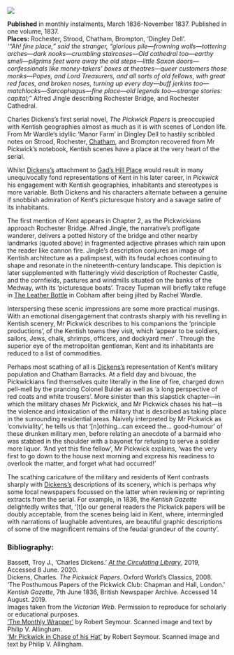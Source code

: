 <a href="https://dev.visual-essays.app"><img src="https://dev-visual-essays.netlify.app/images/ve-button.png"/></a>
<param author="Katie Holdway" banner="/images/banners/19c.jpg" layout="vtl" title="The Posthumous Papers of the Pickwick Club" ve-config=""/>

<param aliases="Sissinghurst" eid="Q1971996" ve-entity=""/>
<param aliases="Rochester" eid="Q507517" ve-entity=""/>
<param aliases="Strood" eid="Q1808441" ve-entity=""/>
<param aliases="Chatham" eid="Q729006" ve-entity=""/>
<param aliases="Brompton" eid="Q4973747" ve-entity=""/>

**Published** in monthly instalments, March 1836-November 1837. Published in one volume, 1837.   
**Places:** Rochester, Strood, Chatham, Brompton, ‘Dingley Dell’.   
_‘“Ah! fine place,” said the stranger, “glorious pile—frowning walls—tottering arches—dark nooks—crumbling staircases—Old cathedral too—earthy smell—pilgrims feet wore away the old steps—little Saxon doors—confessionals like money-takers’ boxes at theatres—queer customers those monks—Popes, and Lord Treasurers, and all sorts of old fellows, with great red faces, and broken noses, turning up every day—buff jerkins too—matchlocks—Sarcophagus—fine place—old legends too—strange stories: capital;”_ 
Alfred Jingle describing Rochester Bridge, and Rochester Cathedral. 
<param attribution="1828 Adlard" label="Rochester Bridge" url="https://stor.artstor.org/stor/b20551a2-aa18-453c-b464-69a72531d6ac" ve-image=""/>

Charles Dickens’s first serial novel, _The Pickwick Papers_ is preoccupied with Kentish geographies almost as much as it is with scenes of London life. From Mr Wardle’s idyllic ‘Manor Farm’ in Dingley Dell to hastily scribbled notes on Strood, Rochester, [Chatham](/dickens/dickens-chatham), and Brompton recovered from Mr Pickwick’s notebook, Kentish scenes have a place at the very heart of the serial.
<param ve-image-v2 manifest="https://iiif.juncture-digital.org/gh:kent-map/images/dickens/ppwrapper.jpg/manifest.json">

Whilst [Dickens’s](dickens-biography) attachment to [Gad’s Hill Place](/dickens/dickens-gads-hill) would result in many unequivocally fond representations of Kent in his later career, in _Pickwick_ his engagement with Kentish geographies, inhabitants and stereotypes is more variable. Both Dickens and his characters alternate between a genuine if snobbish admiration of Kent’s picturesque history and a savage satire of its inhabitants.
<param attribution="Benjamin Mortley" label="Gad's Hill" url="https://stor.artstor.org/stor/5c3cfffa-911e-44cf-ab35-28b94bf80418" ve-image=""/>

The first mention of Kent appears in Chapter 2, as the Pickwickians approach Rochester Bridge. Alfred Jingle, the narrative’s profligate wanderer, delivers a potted history of the bridge and other nearby landmarks (quoted above) in fragmented adjective phrases which rain upon the reader like cannon fire. Jingle’s description conjures an image of Kentish architecture as a palimpsest, with its feudal echoes continuing to shape and resonate in the nineteenth-century landscape. This depiction is later supplemented with flatteringly vivid description of Rochester Castle, and the cornfields, pastures and windmills situated on the banks of the Medway, with its ‘picturesque boats’.  Tracey Tupman will briefly take refuge in [The Leather Bottle](/dickens/pickwick-papers-leather-bottle) in Cobham after being jilted by Rachel Wardle.
<param attribution="Benjamin Mortley" label="Leather Bottle" url="https://stor.artstor.org/stor/5aae08bd-3755-49e9-b144-25809d990abe" ve-image=""/>

Interspersing these scenic impressions are some more practical musings. With an emotional disengagement that contrasts sharply with his revelling in Kentish scenery, Mr Pickwick describes to his companions the ‘principle productions’, of the Kentish towns they visit, which ‘appear to be soldiers, sailors, Jews, chalk, shrimps, officers, and dockyard men’ . Through the superior eye of the metropolitan gentleman, Kent and its inhabitants are reduced to a list of commodities.
<param ve-image-v2 manifest="https://iiif.juncture-digital.org/gh:kent-map/images/dickens/pickwick-papers-victorian-web.jpg/manifest.json">

Perhaps most scathing of all is [Dickens’s](/dickens/dickens-biography) representation of Kent’s military population and Chatham Barracks. At a field day and bivouac, the Pickwickians find themselves quite literally in the line of fire, charged down pell-mell by the prancing Colonel Bulder as well as ‘a long perspective of red coats and white trousers’.  More sinister than this slapstick chapter—in which the military chases Mr Pickwick, and Mr Pickwick chases his hat—is the violence and intoxication of the military that is described as taking place in the surrounding residential areas. Naively interpreted by Mr Pickwick as ‘conviviality’, he tells us that ‘[n]othing…can exceed the… good-humour’ of these drunken military men, before relating an anecdote of a barmaid who was stabbed in the shoulder with a bayonet for refusing to serve a soldier more liquor. ‘And yet this fine fellow’, Mr Pickwick explains, ‘was the very first to go down to the house next morning and express his readiness to overlook the matter, and forget what had occurred!’  
<param ve-image-v2 manifest="https://iiif.juncture-digital.org/gh:kent-map/images/dickens/The_Medway_Chatham_England-LCCN2002711859.jpg/manifest.json">

The scathing caricature of the military and residents of Kent contrasts sharply with [Dickens’s](/dickens/dickens-biography) descriptions of its scenery, which is perhaps why some local newspapers focussed on the latter when reviewing or reprinting extracts from the serial. For example, in 1836, the _Kentish Gazette_ delightedly writes that, ‘[t]o our general readers the Pickwick papers will be doubly acceptable, from the scenes being laid in Kent, where, intermingled with narrations of laughable adventures, are beautiful graphic descriptions of some of the magnificent remains of the feudal grandeur of the county’.
<param attribution="By kind permission of Martin Crowther" label="Redcoats by the coast" url="https://stor.artstor.org/stor/9892bd49-0ecf-4513-a85d-00fc939769da" ve-image=""/>

### Bibliography: 
Bassett, Troy J., ‘Charles Dickens.’ [_At the Circulating Library_](http://www.victorianresearch.org/atcl/index.php), 2019, Accessed 8 June. 2020.  
Dickens, Charles. _The Pickwick Papers_. Oxford World’s Classics, 2008.  
‘The Posthumous Papers of the Pickwick Club: Chapman and Hall, London.’ _Kentish Gazette_, 7th June 1836, British Newspaper Archive. Accessed 14 August. 2019.  
Images taken from the _Victorian Web_. Permission to reproduce for scholarly or educational purposes.   
[‘The Monthly Wrapper’](http://www.victorianweb.org/art/illustration/seymour/ppwrapper.html) by Robert Seymour. Scanned image and text by Philip V. Allingham.      
[‘Mr Pickwick in Chase of his Hat’](http://www.victorianweb.org/art/illustration/seymour/6.html) by Robert Seymour. Scanned image and text by Philip V. Allingham.   
<param ve-image-v2 manifest="https://iiif.juncture-digital.org/wc:Mr_Pickwick_1889_Dickens_The_Pickwick_Papers_character_by_Kyd_%28Joseph_Clayton_Clarke%29.jpg/manifest.json">


